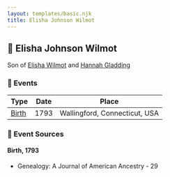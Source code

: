 ```yaml
---
layout: templates/basic.njk
title: Elisha Johnson Wilmot
---
```

## 🔵 Elisha Johnson Wilmot

Son of [Elisha Wilmot](/people/2/21177328) and [Hannah Gladding](/people/8/88055086)

### 📆 Events

Type | Date | Place
------ | ------ | ------
[Birth](#event-a3aed571-7d5c-4a3e-b39d-6f1072718a3d) | 1793 | Wallingford, Connecticut, USA

### 📰 Event Sources

#### <a id="event-a3aed571-7d5c-4a3e-b39d-6f1072718a3d"></a> Birth, 1793
* Genealogy: A Journal of American Ancestry  - 29